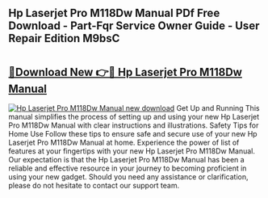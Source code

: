 ## Hp Laserjet Pro M118Dw Manual PDf Free Download - Part-Fqr Service Owner Guide - User Repair Edition M9bsC

# <h2><a href="http://bc12228.oget.top/?id=Hp+Laserjet+Pro+M118Dw+Manual">🔗Download New 👉🔴 Hp Laserjet Pro M118Dw Manual</a></h2>

[![Hp Laserjet Pro M118Dw Manual new download](https://i.imgur.com/5g1atiW.png)](http://bc12228.oget.top/?id=Hp+Laserjet+Pro+M118Dw+Manual)
Get Up and Running This manual simplifies the process of setting up and using your new Hp Laserjet Pro M118Dw Manual with clear instructions and illustrations. Safety Tips for Home Use Follow these tips to ensure safe and secure use of your new Hp Laserjet Pro M118Dw Manual at home. Experience the power of list of features at your fingertips with your new Hp Laserjet Pro M118Dw Manual. Our expectation is that the Hp Laserjet Pro M118Dw Manual has been a reliable and effective resource in your journey to becoming proficient in using your new gadget. Should you need any assistance or clarification, please do not hesitate to contact our support team.
